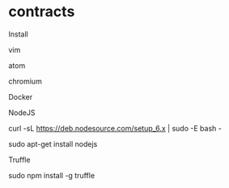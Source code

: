 # contracts

Install

vim

atom

chromium

Docker

NodeJS

curl -sL https://deb.nodesource.com/setup_6.x | sudo -E bash -

sudo apt-get install nodejs


Truffle

sudo npm install -g truffle
